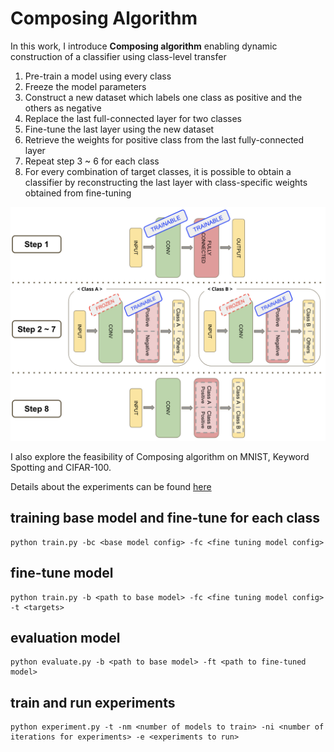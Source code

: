 # Composing Algorithm
In this work, I introduce **Composing algorithm** enabling dynamic construction of a classifier using class-level transfer 

1. Pre-train a model using every class
2. Freeze the model parameters
2. Construct a new dataset which labels one class as positive and the others as negative
3. Replace the last full-connected layer for two classes
4. Fine-tune the last layer using the new dataset
5. Retrieve the weights for positive class from the last fully-connected layer
6. Repeat step 3 ~ 6 for each class
7. For every combination of target classes, it is possible to obtain a classifier by reconstructing the last layer with class-specific weights obtained from fine-tuning

![Alt text](https://github.com/ljj7975/composable-model-exp/blob/master/report/composing_algo.png)

I also explore the feasibility of Composing algorithm on MNIST, Keyword Spotting and CIFAR-100.

Details about the experiments can be found [here](https://github.com/ljj7975/composable-model-exp/blob/master/report/project.pdf)

## training base model and fine-tune for each class
```
python train.py -bc <base model config> -fc <fine tuning model config>
```

## fine-tune model
```
python train.py -b <path to base model> -fc <fine tuning model config> -t <targets>
```

## evaluation model
```
python evaluate.py -b <path to base model> -ft <path to fine-tuned model>
```

## train and run experiments
```
python experiment.py -t -nm <number of models to train> -ni <number of iterations for experiments> -e <experiments to run>
```
